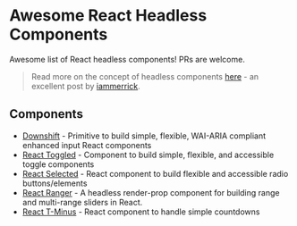 # Awesome React Headless Components

Awesome list of React headless components! PRs are welcome.

> Read more on the concept of headless components [here](https://medium.com/merrickchristensen/headless-user-interface-components-565b0c0f2e18) - an excellent post by [iammerrick](https://github.com/iammerrick).

## Components

- [Downshift](https://github.com/paypal/downshift) - Primitive to build simple, flexible, WAI-ARIA compliant enhanced input React components
- [React Toggled](https://github.com/kentcdodds/react-toggled) - Component to build simple, flexible, and accessible toggle components
- [React Selected](https://github.com/jxom/react-selected) - React component to build flexible and accessible radio buttons/elements
- [React Ranger](https://github.com/react-tools/react-ranger) - A headless render-prop component for building range and multi-range sliders in React.
- [React T-Minus](https://github.com/jxom/react-t-minus) - React component to handle simple countdowns
